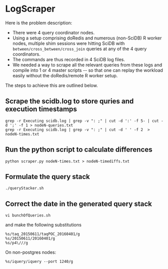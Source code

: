 # LogScraper

Here is the problem description:
- There were 4 query coordinator nodes. 
- Using a setup comprising doRedis and numerous (non-SciDB) R worker nodes, multiple shim sessions were hitting SciDB with `between/cross_between/cross_join` queries at any of the 4 query coordinators. 
- The commands are thus recorded in 4 SciDB log files. 
- We needed a way to scrape all the relevant queries from these logs and compile into 1 or 4 master scripts -- so that one can replay the workload easily without the doRedis/remote R worker setup. 

The steps to achieve this are outlined below. 

## Scrape the scidb.log to store quries and execution timestamps
```
grep -r Executing scidb.log | grep -v ": ;" | cut -d ':' -f 5- | cut -d ';' -f 1 > nodeN-queries.txt
grep -r Executing scidb.log | grep -v ": ;" | cut -d ' ' -f 2  > nodeN-times.txt
```

## Run the python script to calculate differences
```
python scraper.py nodeN-times.txt > nodeN-timediffs.txt
```

## Formulate the query stack
```
./queryStacker.sh
```

## Correct the date in the generated query stack
```
vi bunchOfQueries.sh
```
and make the following substitutions
```
%s/taq_20150611/taqPOC_20160401/g
%s/20150611/20160401/g
%s/p4\///g
```

On non-postgres nodes:
```
%s/iquery/iquery --port 1240/g
```
